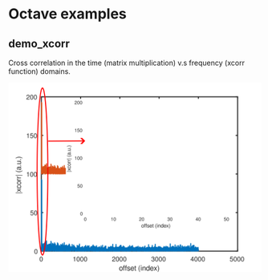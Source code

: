 # Octave examples

## demo_xcorr

Cross correlation in the time (matrix multiplication) v.s frequency (xcorr function) domains.

<img src="demo_xcorr.svg">
